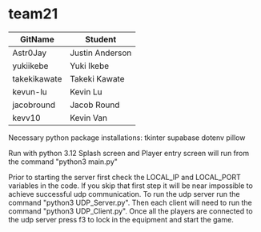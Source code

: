 # team21
|  GitName | Student |
|----------|---------|
|Astr0Jay|Justin Anderson|
|yukiikebe|Yuki Ikebe|
|takekikawate|Takeki Kawate|
|kevun-lu| Kevin Lu|
|jacobround|Jacob Round|
|kevv10|Kevin Van|


Necessary python package installations:
tkinter
supabase
dotenv
pillow

Run with python 3.12
Splash screen and Player entry screen will run from the command "python3 main.py"


Prior to starting the server first check the LOCAL_IP and LOCAL_PORT variables in the code.
If you skip that first step it will be near impossible to achieve successful udp communication.
To run the udp server run the command "python3 UDP_Server.py".
Then each client will need to run the command "python3 UDP_Client.py".
Once all the players are connected to the udp server press f3 to lock in the equipment and start the game.
